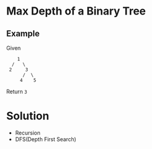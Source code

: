 # Max Depth of a Binary Tree
## Example
Given
```
    1
  /   \
 2     3
      /  \
     4    5
```

Return
`3`

# Solution
 - Recursion
 - DFS(Depth First Search)
